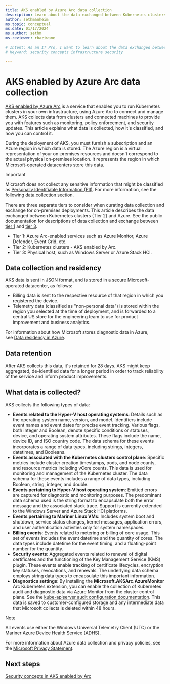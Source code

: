 ```yaml
---
title: AKS enabled by Azure Arc data collection
description: Learn about the data exchanged between Kubernetes clusters and Azure.
author: sethmanheim
ms.topic: conceptual
ms.date: 01/17/2024
ms.author: sethm 
ms.reviewer: rbaziwane

# Intent: As an IT Pro, I want to learn about the data exchanged between Kubernetes clusters and Azure.
# Keyword: security concepts infrastructure security

---
```


# AKS enabled by Azure Arc data collection

[AKS enabled by Azure Arc](overview.md) is a service that enables you to run Kubernetes clusters in your own infrastructure, using Azure Arc to connect and manage them. AKS collects data from clusters and connected machines to provide you with features such as monitoring, policy enforcement, and security updates. This article explains what data is collected, how it's classified, and how you can control it.

During the deployment of AKS, you must furnish a subscription and an Azure region in which data is stored. The Azure region is a virtual representation of your on-premises resources and doesn't correspond to the actual physical on-premises location. It represents the region in which Microsoft-operated datacenters store this data.

> [!IMPORTANT]
> Microsoft does not collect any sensitive information that might be classified as [Personally Identifiable Information (PII)](https://www.microsoft.com/microsoft-365-life-hacks/privacy-and-safety/what-is-pii). For more information, see the following [data collection section](#data-collection-and-residency).

There are three separate tiers to consider when curating data collection and exchange for on-premises deployments. This article describes the data exchanged between Kubernetes clusters (Tier 2) and Azure. See the public documentation for descriptions of data collection and exchange between [tier 1](/azure/azure-arc/kubernetes/conceptual-data-exchange) and [tier 3](/azure-stack/hci/concepts/data-collection).

- Tier 1: Azure Arc-enabled services such as Azure Monitor, Azure Defender, Event Grid, etc.
- Tier 2: Kubernetes clusters - AKS enabled by Arc.
- Tier 3: Physical host, such as Windows Server or Azure Stack HCI.

## Data collection and residency

AKS data is sent in JSON format, and is stored in a secure Microsoft-operated datacenter, as follows:

- Billing data is sent to the respective resource of that region in which you registered the device.
- Telemetry data (classified as "non-personal data") is stored within the region you selected at the time of deployment, and is forwarded to a central US store for the engineering team to use for product improvement and business analytics.

For information about how Microsoft stores diagnostic data in Azure, see [Data residency in Azure](https://azure.microsoft.com/global-infrastructure/data-residency/).

## Data retention

After AKS collects this data, it's retained for 28 days. AKS might keep aggregated, de-identified data for a longer period in order to track reliability of the service and inform product improvements.

## What data is collected?

AKS collects the following types of data:

- **Events related to the Hyper-V host operating systems**: Details such as the operating system name, version, and model. Identifiers include event names and event dates for precise event tracking. Various flags, both integer and Boolean, denote specific conditions or statuses, device, and operating system attributes. These flags include the name, device ID, and ISO country code. The data schema for these events incorporates a range of data types, including strings, integers, datetimes, and Booleans.
- **Events associated with the Kubernetes clusters control plane**: Specific metrics include cluster creation timestamps, pods, and node counts, and resource metrics including vCore counts. This data is used for monitoring and management of the Kubernetes cluster. The data schema for these events includes a range of data types, including Boolean, string, integer, and double.
- **Events pertaining to Hyper-V host operating system**: Emitted errors are captured for diagnostic and monitoring purposes. The predominant data schema used is the string format to encapsulate both the error message and the associated stack trace. Support is currently extended to the Windows Server and Azure Stack HCI platforms.
- **Events pertaining to Mariner Linux VMs**: Includes system boot and shutdown, service status changes, kernel messages, application errors, and user authentication activities only for system namespaces.
- **Billing events**: Events related to metering or billing of core usage. This set of events includes the event datetime and the quantity of cores. The data types include datetime for the event timing, and a floating-point number for the quantity.
- **Security events**: Aggregated events related to renewal of digital certificates and the functioning of the Key Management Service (KMS) plugin. These events enable tracking of certificate lifecycles, encryption key statuses, revocations, and renewals. The underlying data schema employs string data types to encapsulate this important information.
- **Diagnostics settings**: By installing the **Microsoft.AKSArc.AzureMonitor** Arc Kubernetes extension, you can enable the collection of Kubernetes audit and diagnostic data via Azure Monitor from the cluster control plane. See the [kube-apiserver audit configuration documentation](https://kubernetes.io/docs/reference/config-api/apiserver-audit.v1/#resource-types). This data is saved to customer-configured storage and any intermediate data that Microsoft collects is deleted within 48 hours.

> [!NOTE]
> All events use either the Windows Universal Telemetry Client (UTC) or the Mariner Azure Device Health Service (ADHS).

For more information about Azure data collection and privacy policies, see the [Microsoft Privacy Statement](https://privacy.microsoft.com/privacystatement).

## Next steps

[Security concepts in AKS enabled by Arc](concepts-security.md)

